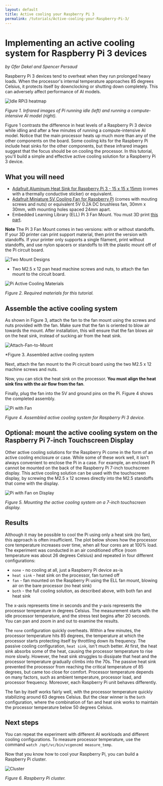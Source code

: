 ```yaml
---
layout: default
title: Active cooling your Raspberry Pi 3
permalink: /tutorials/Active-cooling-your-Raspberry-Pi-3/
---
```


# Implementing an active cooling system for Raspberry Pi 3 devices

*by Ofer Dekel and Spencer Persaud*

Raspberry Pi 3 devices tend to overheat when they run prolonged heavy loads. When the processor's internal temperature approaches 85 degrees Celsius, it protects itself by downclocking or shutting down completely. This can adversely affect performance of AI models.

![Idle RPi3 heatmap](/ELL/tutorials/Active-cooling-your-Raspberry-Pi-3/Pi-3-IR.jpg)

*Figure 1. Infrared images of Pi running idle (left) and running a compute-intensive AI model (right).*

Figure 1 contrasts the difference in heat levels of a Raspberry Pi 3 device while idling and after a few minutes of running a compute-intensive AI model. Notice that the main processor heats up much more than any of the other components on the board. Some cooling kits for the Raspberry Pi include heat sinks for the other components, but these infrared images suggest that the focus should be on cooling the processor. In this tutorial, you'll  build a simple and effective active cooling solution for a Raspberry Pi 3 device.

## What you will need

* [Adafruit Aluminum Heat Sink for Raspberry Pi 3 - 15 x 15 x 15mm](https://www.adafruit.com/product/3082) (comes with a thermally conductive sticker) or equivalent.
* [Adafruit Miniature 5V Cooling Fan for Raspberry Pi](https://www.adafruit.com/product/3368) (comes with mouting screws and nuts) or equivalent 5V 0.2A DC brushless fan, 30mm x 30mm, with mounting holes spaced 24mm apart.
* Embedded Learning Library (ELL) Pi 3 Fan Mount. You must 3D print [this part](/ELL/gallery/Raspberry-Pi-3-Fan-Mount).

**Note** The Pi 3 Fan Mount comes in two versions: with or without standoffs. If your 3D printer can print support material, then print the version with standoffs. If your printer only supports a single filament, print without standoffs, and use nylon spacers or standoffs to lift the plastic mount off of the Pi circuit board.

![Two Mount Designs](/ELL/tutorials/Active-cooling-your-Raspberry-Pi-3/Two-Mount-Designs.jpg)

* Two M2.5 x 12 pan head machine screws and nuts, to attach the fan mount to the circuit board.

![Pi Active Cooling Materials](/ELL/tutorials/Active-cooling-your-Raspberry-Pi-3/Pi-Active-Cooling-Materials.jpg)

*Figure 2. Required materials for this tutorial.*

## Assemble the active cooling system

As shown in Figure 3, attach the fan to the fan mount using the screws and nuts provided with the fan. Make sure that the fan is oriented to blow air towards the mount. After installation, this will ensure that the fan blows air on the heat sink, instead of sucking air from the heat sink.

![Attach-Fan-to-Mount](/ELL/tutorials/Active-cooling-your-Raspberry-Pi-3/Attach-Fan-to-Mount.jpg)

*Figure 3. Assembled active cooling system

Next, attach the fan mount to the Pi circuit board using the two M2.5 x 12 machine screws and nuts. 

Now, you can stick the heat sink on the processor. **You must align the heat sink fins with the air flow from the fan**.

Finally, plug the fan into the 5V and ground pins on the Pi. Figure 4 shows the completed assembly.

![Pi with Fan](/ELL/tutorials/Active-cooling-your-Raspberry-Pi-3/Pi-with-Fan.jpg)

*Figure 4. Assembled active cooling system for Raspberry Pi 3 device.*

## Optional: mount the active cooling system on the Raspberry Pi 7-inch Touchscreen Display

Other active cooling solutions for the Raspberry Pi come in the form of an active cooling enclosure or case. While some of these work well, it isn't always convenient to enclose the Pi in a case. For example, an enclosed Pi cannot be mounted on the back of the Raspberry Pi 7-inch touchscreen display. This active cooling solution can be used with the touchscreen display, by screwing the M2.5 x 12 screws directly into the M2.5 standoffs that come with the display.

![Pi with Fan on Display](/ELL/tutorials/Active-cooling-your-Raspberry-Pi-3/Pi-with-Fan-on-Display.jpg)

*Figure 5. Mounting the active cooling system on a 7-inch touchscreen display.*

## Results

Although it may be possible to cool the Pi using only a heat sink (no fan), this approach is often insufficient. The plot below shows how the processor core temperature increases over time, when all four cores are at 100% load. The experiment was conducted in an air conditioned office (room temperature was about 26 degrees Celsius) and repeated in four different configurations:

* `none` - no cooling at all, just a Raspberry Pi device as-is
* `heat sink` - heat sink on the processor, fan turned off
* `fan` - fan mounted on the Raspberry Pi using the ELL fan mount, blowing air on the bare processor (no heat sink)
* `both` - the full cooling solution, as described above, with both fan and heat sink

<div id='plot'></div>
<script>
var spec = {
  "$schema": "https://vega.github.io/schema/vega-lite/v2.json",
  "description": "Pi temperature during the stress test, under four conditions",
  "width": 500, "height": 300,
  "selection": { "grid": { "type": "interval", "bind": "scales" } },
  "data": { "url": "/ELL/tutorials/Active-cooling-your-Raspberry-Pi-3/pi-heating-data-long.tsv" },
  "mark": "line",
  "encoding": {
    "x": { "field": "x", "type": "quantitative", "axis": {"title":""} },
    "y": { "field": "value", "type": "quantitative", "axis": {"title": "Processor Temperature ºC"} },
    "color": { "field": "variable", "type": "nominal", "legend":{"title":"Conditions"} }
  }
}
vegaEmbed("#plot", spec, {actions:false})
</script>

The x-axis represents time in seconds and the y-axis represents the processor temperature in degrees Celsius. The measurement starts with the idle processor temperature, and the stress test begins after 20 seconds. You can pan and zoom in and out to examine the results.

The `none` configuration quickly overheats. Within a few minutes, the processor temperature hits 85 degrees, the temperature at which the processor starts protecting itself by throttling down its frequency. The passive cooling configuration, `heat sink`, isn't much better. At first, the heat sink absorbs some of the heat, causing the processor temperature to rise more slowly. However, the heat sink struggles to dissipate that heat and the processor temperature gradually climbs into the 70s. The passive heat sink prevented the processor from reaching the critical temperature of 85 degrees, but came too close for comfort. Processor temperature depends on many factors, such as ambient temperature, processor load, and processor frequency. Moreover, each Raspberry Pi unit behaves differently. 

The fan by itself works fairly well, with the processor temperature quickly stabilizing around 63 degrees Celsius. But the clear winner is the `both` configuration, where the combination of fan and heat sink works to maintain the processor temperature below 50 degrees Celsius.

## Next steps

You can repeat the experiment with different AI workloads and different cooling configurations. To measure processor temperature, use the command `watch /opt/vc/bin/vcgencmd measure_temp`.

Now that you know how to cool your Raspberry Pi, you can build a Raspberry Pi cluster.

![Cluster](/ELL/tutorials/Active-cooling-your-Raspberry-Pi-3/Cluster.jpg)

*Figure 6. Raspberry Pi cluster.*